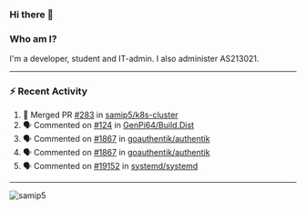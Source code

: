 ### Hi there 👋

### Who am I?
I'm a developer, student and IT-admin. I also administer AS213021.

---
### :zap: Recent Activity
<!--START_SECTION:activity-->
1. 🎉 Merged PR [#283](https://github.com/samip5/k8s-cluster/pull/283) in [samip5/k8s-cluster](https://github.com/samip5/k8s-cluster)
2. 🗣 Commented on [#124](https://github.com/GenPi64/Build.Dist/issues/124) in [GenPi64/Build.Dist](https://github.com/GenPi64/Build.Dist)
3. 🗣 Commented on [#1867](https://github.com/goauthentik/authentik/issues/1867) in [goauthentik/authentik](https://github.com/goauthentik/authentik)
4. 🗣 Commented on [#1867](https://github.com/goauthentik/authentik/issues/1867) in [goauthentik/authentik](https://github.com/goauthentik/authentik)
5. 🗣 Commented on [#19152](https://github.com/systemd/systemd/issues/19152) in [systemd/systemd](https://github.com/systemd/systemd)
<!--END_SECTION:activity-->
---

<img align="center" src="https://github-readme-stats.vercel.app/api?username=samip5&show_icons=true" alt="samip5" />
